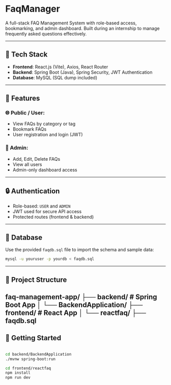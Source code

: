 # FaqManager

A full-stack FAQ Management System with role-based access, bookmarking, and admin dashboard. Built during an internship to manage frequently asked questions effectively.

---

## 🔧 Tech Stack

- **Frontend**: React.js (Vite), Axios, React Router
- **Backend**: Spring Boot (Java), Spring Security, JWT Authentication
- **Database**: MySQL (SQL dump included)

---

## 📌 Features

### 🌐 Public / User:
- View FAQs by category or tag
- Bookmark FAQs
- User registration and login (JWT)

### 🔐 Admin:
- Add, Edit, Delete FAQs
- View all users
- Admin-only dashboard access

---

## 🔒 Authentication

- Role-based: `USER` and `ADMIN`
- JWT used for secure API access
- Protected routes (frontend & backend)

---

## 💾 Database

Use the provided `faqdb.sql` file to import the schema and sample data:
```bash
mysql -u youruser -p yourdb < faqdb.sql
```
---
## 💾 Project Structure

 faq-management-app/
├── backend/                # Spring Boot App
│   └── BackendApplication/
├── frontend/               # React App
│   └── reactfaq/
├── faqdb.sql
---
## 🚀 Getting Started
```bash

cd backend/BackendApplication
./mvnw spring-boot:run

cd frontend/reactfaq
npm install
npm run dev
```
